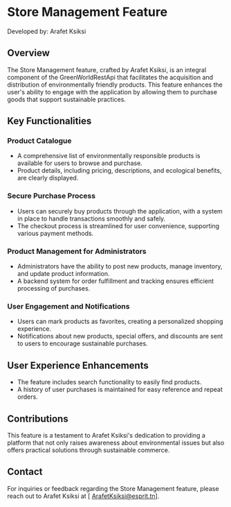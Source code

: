 # Store Management Feature

Developed by: Arafet Ksiksi

## Overview
The Store Management feature, crafted by Arafet Ksiksi, is an integral component of the GreenWorldRestApi that facilitates the acquisition and distribution of environmentally friendly products. This feature enhances the user's ability to engage with the application by allowing them to purchase goods that support sustainable practices.

## Key Functionalities

### Product Catalogue
- A comprehensive list of environmentally responsible products is available for users to browse and purchase.
- Product details, including pricing, descriptions, and ecological benefits, are clearly displayed.

### Secure Purchase Process
- Users can securely buy products through the application, with a system in place to handle transactions smoothly and safely.
- The checkout process is streamlined for user convenience, supporting various payment methods.

### Product Management for Administrators
- Administrators have the ability to post new products, manage inventory, and update product information.
- A backend system for order fulfillment and tracking ensures efficient processing of purchases.

### User Engagement and Notifications
- Users can mark products as favorites, creating a personalized shopping experience.
- Notifications about new products, special offers, and discounts are sent to users to encourage sustainable purchases.

## User Experience Enhancements
- The feature includes search functionality to easily find products.
- A history of user purchases is maintained for easy reference and repeat orders.

## Contributions
This feature is a testament to Arafet Ksiksi's dedication to providing a platform that not only raises awareness about environmental issues but also offers practical solutions through sustainable commerce.

## Contact
For inquiries or feedback regarding the Store Management feature, please reach out to Arafet Ksiksi at [ ArafetKsiksi@esprit.tn].
